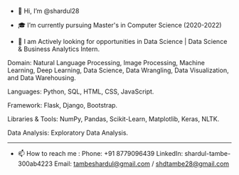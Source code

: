 - 👋 Hi, I’m @shardul28

- 🎓 I’m currently pursuing Master's in Computer Science (2020-2022)

- 👊 I am Actively looking for opportunities in Data Science | Data Science & Business Analytics Intern.


Domain: Natural Language Processing, Image Processing, Machine Learning, Deep Learning, Data Science, Data Wrangling, Data Visualization, and Data Warehousing.

Languages: Python, SQL, HTML, CSS, JavaScript.

Framework: Flask, Django, Bootstrap.

Libraries & Tools: NumPy, Pandas, Scikit-Learn, Matplotlib, Keras, NLTK.

Data Analysis: Exploratory Data Analysis.

-----------------------------------------------------------------------------------------------------------------
- 📫 How to reach me :
 Phone: +91 8779096439
 LinkedIn: shardul-tambe-300ab4223
 Email: tambeshardul@gmail.com / shdtambe28@gmail.com
